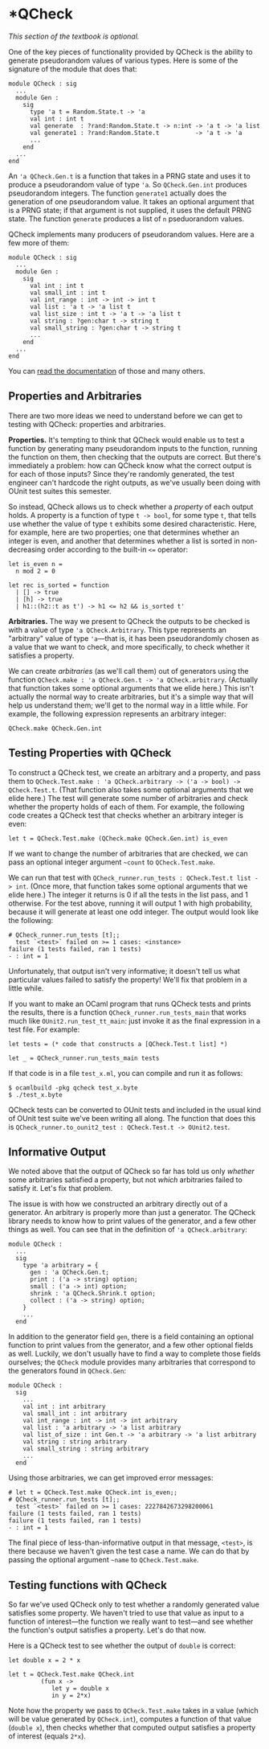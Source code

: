 # \*QCheck

*This section of the textbook is optional.*

One of the key pieces of functionality provided by QCheck is the ability
to generate pseudorandom values of various types.  Here is some of the
signature of the module that does that:
```
module QCheck : sig
  ...
  module Gen : 
	sig
	  type 'a t = Random.State.t -> 'a
	  val int : int t
	  val generate  : ?rand:Random.State.t -> n:int -> 'a t -> 'a list
	  val generate1 : ?rand:Random.State.t          -> 'a t -> 'a
	  ...
	end
  ...
end
```
An `'a QCheck.Gen.t` is a function that takes in a PRNG state and uses
it to produce a pseudorandom value of type `'a`.  So `QCheck.Gen.int`
produces pseudorandom integers. The function `generate1`
actually does the generation of one pseudorandom value.  It takes an
optional argument that is a PRNG state; if that argument is not
supplied, it uses the default PRNG state.  The function `generate`
produces a list of `n` pseduorandom values.

QCheck implements many producers of pseudorandom values.  Here are a few more of them:
```
module QCheck : sig
  ...
  module Gen : 
	sig
	  val int : int t
	  val small_int : int t
	  val int_range : int -> int -> int t
	  val list : 'a t -> 'a list t
	  val list_size : int t -> 'a t -> 'a list t
	  val string : ?gen:char t -> string t
	  val small_string : ?gen:char t -> string t
	  ...
	end
  ...
end
```
You can [read the documentation][qcheckdoc] of those and many others.

[qcheckdoc]: https://c-cube.github.io/qcheck/

## Properties and Arbitraries

There are two more ideas we need to understand before we can get to testing with
QCheck:  properties and arbitraries.

**Properties.**
It's tempting to think that QCheck would enable us to test a function by
generating many pseudorandom inputs to the function, running the
function on them, then checking that the outputs are correct.  But
there's immediately a problem: how can QCheck know what the correct
output is for each of those inputs?  Since they're randomly generated,
the test engineer can't hardcode the right outputs, as we've usually
been doing with OUnit test suites this semester.

So instead, QCheck allows us to check whether a *property* of each
output holds.  A property is a function of type `t -> bool`, for some
type `t`, that tells use whether the value of type `t` exhibits some
desired characteristic. Here, for example, here are two properties; one
that determines whether an integer is even, and another that determines
whether a list is sorted in non-decreasing order according to the
built-in `<=` operator:
```
let is_even n = 
  n mod 2 = 0

let rec is_sorted = function
  | [] -> true
  | [h] -> true
  | h1::(h2::t as t') -> h1 <= h2 && is_sorted t'
```

**Arbitraries.**
The way we present to QCheck the outputs to be checked is with a value
of type `'a QCheck.Arbitrary`.  This type represents an "arbitrary"
value of type `'a`&mdash;that is, it has been pseudorandomly chosen as a
value that we want to check, and more specifically, to check whether it
satisfies a property.

We can create *arbitraries* (as we'll call them) out of generators using
the function `QCheck.make : 'a QCheck.Gen.t -> 'a QCheck.arbitrary`.
(Actually that function takes some optional arguments that we elide
here.) This isn't actually the normal way to create arbitraries, but
it's a simple way that will help us understand them; we'll get to the
normal way in a little while.  For example, the following expression
represents an arbitrary integer:
```
QCheck.make QCheck.Gen.int
```

## Testing Properties with QCheck

To construct a QCheck test, we create an arbitrary and a property, and pass them
to `QCheck.Test.make : 'a QCheck.arbitrary -> ('a -> bool) -> QCheck.Test.t`.
(That function also takes some optional arguments that we elide here.) The test
will generate some number of arbitraries and check whether the property holds of
each of them. For example, the following code creates a QCheck test that checks
whether an arbitrary integer is even:
```
let t = QCheck.Test.make (QCheck.make QCheck.Gen.int) is_even
```
If we want to change the number of arbitraries that are checked, we can
pass an optional integer argument `~count` to `QCheck.Test.make`.

We can run that test with `QCheck_runner.run_tests : QCheck.Test.t list -> int`.
(Once more, that function takes some optional arguments that we elide here.)
The integer it returns is 0 if all the tests in the list pass, and 1 otherwise.
For the test above, running it will output 1 with high probability,
because it will generate at least one odd integer.  The output would look
like the following:
```
# QCheck_runner.run_tests [t];;
  test `<test>` failed on >= 1 cases: <instance>                                                                                                                 failure (1 tests failed, ran 1 tests)                                           
- : int = 1
```
Unfortunately, that output isn't very informative; it doesn't tell us what particular
values failed to satisfy the property!  We'll fix that problem in a little while.

If you want to make an OCaml program that runs QCheck tests and prints
the results, there is a function `QCheck_runner.run_tests_main` that works
much like `OUnit2.run_test_tt_main`:  just invoke it as the final
expression in a test file.  For example:
```
let tests = (* code that constructs a [QCheck.Test.t list] *)

let _ = QCheck_runner.run_tests_main tests
```
If that code is in a file `test_x.ml`, you can compile and run it as follows:
```
$ ocamlbuild -pkg qcheck test_x.byte
$ ./test_x.byte
```

QCheck tests can be converted to OUnit tests and included in the usual kind
of OUnit test suite we've been writing all along.  The function
that does this is `QCheck_runner.to_ounit2_test : QCheck.Test.t -> OUnit2.test`.

## Informative Output

We noted above that the output of QCheck so far has told us only *whether*
some arbitraries satisfied a property, but not *which* arbitraries failed
to satisfy it.  Let's fix that problem.

The issue is with how we constructed an arbitrary directly out of a generator.
An arbitrary is properly more than just a generator.  The QCheck library needs 
to know how to print values of the generator, and a few other things as well.
You can see that in the definition of `'a QCheck.arbitrary`:
```
module QCheck :
  ...
  sig 
	type 'a arbitrary = {
	  gen : 'a QCheck.Gen.t;
	  print : ('a -> string) option;                                                
	  small : ('a -> int) option;
	  shrink : 'a QCheck.Shrink.t option;
	  collect : ('a -> string) option;
	}
	...
  end
```
In addition to the generator field `gen`, there is a field containing an optional
function to print values from the generator, and a few other optional fields as well.
Luckily, we don't usually have to find a way to complete those fields ourselves;
the `QCheck` module provides many arbitraries that correspond to the generators
found in `QCheck.Gen`:
```
module QCheck :
  sig
    ...
	val int : int arbitrary
	val small_int : int arbitrary
	val int_range : int -> int -> int arbitrary
	val list : 'a arbitrary -> 'a list arbitrary
	val list_of_size : int Gen.t -> 'a arbitrary -> 'a list arbitrary
	val string : string arbitrary
	val small_string : string arbitrary
    ...
  end
```
Using those arbitraries, we can get improved error messages:
```
# let t = QCheck.Test.make QCheck.int is_even;;
# QCheck_runner.run_tests [t];;
  test `<test>` failed on >= 1 cases: 2227842673298200061                                                                                                        
failure (1 tests failed, ran 1 tests)                                                                                                               failure (1 tests failed, ran 1 tests)                                           
- : int = 1
```

The final piece of less-than-informative output in that message, `<test>`,
is there because we haven't given the test case a name.  We can do that
by passing the optional argument `~name` to `QCheck.Test.make`.

## Testing functions with QCheck

So far we've used QCheck only to test whether a randomly generated value
satisfies some property.  We haven't tried to use that value as input
to a function of interest&mdash;the function we really want to test&mdash;and
see whether the function's output satisfies a property.  Let's do that now.

Here is a QCheck test to see whether the output of `double` is correct:
```
let double x = 2 * x

let t = QCheck.Test.make QCheck.int
         (fun x ->
            let y = double x
            in y = 2*x)
```

Note how the property we pass to `QCheck.Test.make` takes in a value (which 
will be value generated by `QCheck.int`), computes a function of that value
(`double x`), then checks whether that computed output satisfies a property
of interest (equals `2*x`).
